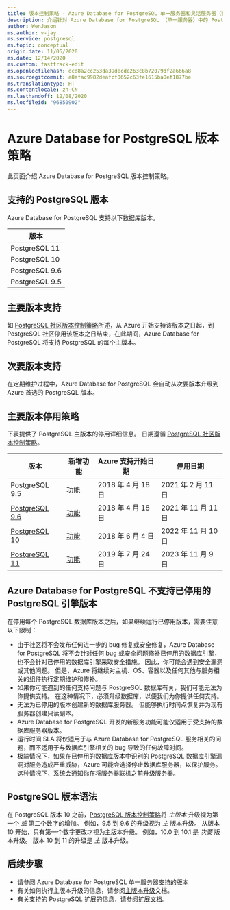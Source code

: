 ```yaml
---
title: 版本控制策略 - Azure Database for PostgreSQL 单一服务器和灵活服务器（预览版）
description: 介绍针对 Azure Database for PostgreSQL （单一服务器）中的 Postgres 主版本和次要版本的策略。
author: WenJason
ms.author: v-jay
ms.service: postgresql
ms.topic: conceptual
origin.date: 11/05/2020
ms.date: 12/14/2020
ms.custom: fasttrack-edit
ms.openlocfilehash: dcd8a2cc253da39decde263c8b72079df2a666a8
ms.sourcegitcommit: a8afac9982deafcf0652c63fe1615ba0ef1877be
ms.translationtype: HT
ms.contentlocale: zh-CN
ms.lasthandoff: 12/08/2020
ms.locfileid: "96850902"
---
```

# <a name="azure-database-for-postgresql-versioning-policy"></a>Azure Database for PostgreSQL 版本策略

此页面介绍 Azure Database for PostgreSQL 版本控制策略。

## <a name="supported--postgresql-versions"></a>支持的 PostgreSQL 版本

Azure Database for PostgreSQL 支持以下数据库版本。

| 版本 |
| ----- |
| PostgreSQL 11 |
| PostgreSQL 10 |
| PostgreSQL 9.6 |
| PostgreSQL 9.5 |

## <a name="major-version-support"></a>主要版本支持
如 [PostgreSQL 社区版本控制策略](https://www.postgresql.org/support/versioning/)所述，从 Azure 开始支持该版本之日起，到 PostgreSQL 社区停用该版本之日结束，在此期间，Azure Database for PostgreSQL 将支持 PostgreSQL 的每个主版本。

## <a name="minor-version-support"></a>次要版本支持
在定期维护过程中，Azure Database for PostgreSQL 会自动从次要版本升级到 Azure 首选的 PostgreSQL 版本。 

## <a name="major-version-retirement-policy"></a>主要版本停用策略
下表提供了 PostgreSQL 主版本的停用详细信息。 日期遵循 [PostgreSQL 社区版本控制策略](https://www.postgresql.org/support/versioning/)。

| 版本 | 新增功能 | Azure 支持开始日期 | 停用日期|
| ----- | ----- | ------ | ----- |
| PostgreSQL 9.5| [功能](https://www.postgresql.org/docs/9.5/release-9-5.html)  | 2018 年 4 月 18 日    | 2021 年 2 月 11 日
| [PostgreSQL 9.6](https://www.postgresql.org/about/news/postgresql-96-released-1703/) | [功能](https://wiki.postgresql.org/wiki/NewIn96) | 2018 年 4 月 18 日  | 2021 年 11 月 11 日
| [PostgreSQL 10](https://www.postgresql.org/about/news/postgresql-10-released-1786/) | [功能](https://wiki.postgresql.org/wiki/New_in_postgres_10) | 2018 年 6 月 4 日  | 2022 年 11 月 10 日
| [PostgreSQL 11](https://www.postgresql.org/about/news/postgresql-11-released-1894/) | [功能](https://www.postgresql.org/docs/11/release-11.html) | 2019 年 7 月 24 日  | 2023 年 11 月 9 日

## <a name="retired-postgresql-engine-versions-not-supported-in-azure-database-for-postgresql"></a>Azure Database for PostgreSQL 不支持已停用的 PostgreSQL 引擎版本

在停用每个 PostgreSQL 数据库版本之后，如果继续运行已停用版本，需要注意以下限制：
- 由于社区将不会发布任何进一步的 bug 修复或安全修复，Azure Database for PostgreSQL 将不会针对任何 bug 或安全问题修补已停用的数据库引擎，也不会针对已停用的数据库引擎采取安全措施。 因此，你可能会遇到安全漏洞或其他问题。 但是，Azure 将继续对主机、OS、容器以及任何其他与服务相关的组件执行定期维护和修补。
- 如果你可能遇到的任何支持问题与 PostgreSQL 数据库有关，我们可能无法为你提供支持。 在这种情况下，必须升级数据库，以便我们为你提供任何支持。
- 无法为已停用的版本创建新的数据库服务器。 但能够执行时间点恢复并为现有服务器创建只读副本。
- Azure Database for PostgreSQL 开发的新服务功能可能仅适用于受支持的数据库服务器版本。
- 运行时间 SLA 将仅适用于与 Azure Database for PostgreSQL 服务相关的问题，而不适用于与数据库引擎相关的 bug 导致的任何故障时间。  
- 极端情况下，如果在已停用的数据库版本中识别的 PostgreSQL 数据库引擎漏洞对服务造成严重威胁，Azure 可能会选择停止数据库服务器，以保护服务。 这种情况下，系统会通知你在将服务器联机之前升级服务器。

## <a name="postgresql-version-syntax"></a>PostgreSQL 版本语法
在 PostgreSQL 版本 10 之前，[PostgreSQL 版本控制策略](https://www.postgresql.org/support/versioning/)将 _主版本_ 升级视为第一个 _或_ 第二个数字的增加。 例如，9.5 到 9.6 的升级视为 _主_ 版本升级。 从版本 10 开始，只有第一个数字更改才视为主版本升级。 例如，10.0 到 10.1 是 _次要_ 版本升级。 版本 10 到 11 的升级是 _主_ 版本升级。

## <a name="next-steps"></a>后续步骤
- 请参阅 Azure Database for PostgreSQL 单一服务器[支持的版本](./concepts-supported-versions.md)
- 有关如何执行主版本升级的信息，请参阅[主版本升级](how-to-upgrade-using-dump-and-restore.md)文档。
- 有关支持的 PostgreSQL 扩展的信息，请参阅[扩展文档](concepts-extensions.md)。
